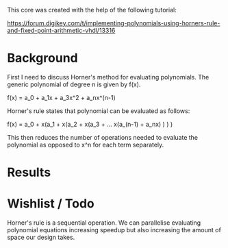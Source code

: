 This core was created with the help of the following tutorial:

https://forum.digikey.com/t/implementing-polynomials-using-horners-rule-and-fixed-point-arithmetic-vhdl/13316

Background
==========

First I need to discuss Horner's method for evaluating polynomials. The generic polynomial of degree n is given by f(x).

f(x) = a_0 + a_1x + a_3x^2 + a_nx^(n-1)

Horner's rule states that polynomial can be evaluated as follows:

f(x) = a_0 + x(a_1 + x(a_2 + x(a_3 + ... x(a_(n-1) + a_nx) ) ) )

This then reduces the number of operations needed to evaluate the polynomial as opposed to x^n for each term separately. 


Results
=======


Wishlist / Todo
==============

Horner's rule is a sequential operation. We can parallelise evaluating polynomial equations increasing speedup but also increasing the amount of space our design takes.
